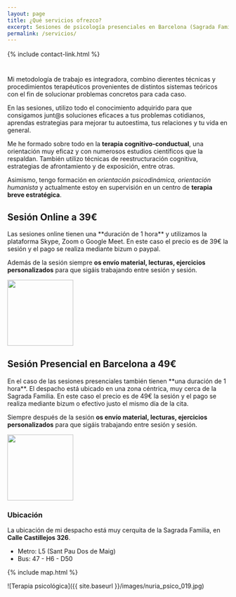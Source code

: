 ```yaml
---
layout: page
title: ¿Qué servicios ofrezco? 
excerpt: Sesiones de psicología presenciales en Barcelona (Sagrada Familia) por 49€ y Sesiones online por 39€ (Skype, Zoom o Google Meet).
permalink: /servicios/
---
```


<div style="margin-top: 16px; margin-bottom: 40px;">
    {% include contact-link.html %}
</div>

Mi metodología de trabajo es integradora, combino dierentes técnicas y procedimientos terapéuticos provenientes de distintos sistemas teóricos con el fin de solucionar problemas concretos para cada caso. 

En las sesiones, utilizo todo el conocimiento adquirido para que consigamos junt@s soluciones eficaces a tus problemas cotidianos, aprendas estrategias para mejorar tu autoestima, tus relaciones y tu vida en general.

Me he formado sobre todo en la **terapia cognitivo-conductual**, una orientación muy eficaz y con numerosos estudios científicos que la respaldan. También utilizo técnicas de reestructuración cognitiva, estrategias de afrontamiento y de exposición, entre otras. 

Asimismo, tengo formación en *orientación psicodinámica, orientación humanista* y actualmente estoy en supervisión en un centro de **terapia breve estratégica**. 

## Sesión Online a 39€

<div class="columnas-2 sesion-card card">
<div class="content" markdown="1">
Las sesiones online tienen una **duración de 1 hora** y utilizamos la plataforma Skype, Zoom o Google Meet. En este caso el precio es de 39€ la sesión y el pago se realiza mediante bizum o paypal.

Además de la sesión siempre **os envío material, lecturas, ejercicios personalizados** para que sigáis trabajando entre sesión y sesión.
</div>
<img src="{{site.baseurl}}/images/sesiononline.jpg" width="150" height="150" class="circle" />
</div>

## Sesión Presencial en Barcelona a 49€

<div class="columnas-2 sesion-card card">
<div class="content" markdown="1">
En el caso de las sesiones presenciales también tienen **una duración de 1 hora**. El despacho está ubicado en una zona céntrica, muy cerca de la Sagrada Familia. En este caso el precio es de 49€ la sesión y el pago se realiza mediante bizum o efectivo justo el mismo día de la cita.
 
Siempre después de la sesión **os envío material, lecturas, ejercicios personalizados** para que sigáis trabajando entre sesión y sesión.
</div>
<img src="{{site.baseurl}}/images/sesionpresencial.jpg" width="150" height="150" class="circle" />
</div>

### Ubicación

La ubicación de mi despacho está muy cerquita de la Sagrada Familia, en **Calle Castillejos 326**.

- Metro: L5 (Sant Pau Dos de Maig)
- Bus: 47 - H6 - D50

{% include map.html %}

![Terapia psicológica]({{ site.baseurl }}/images/nuria_psico_019.jpg)
